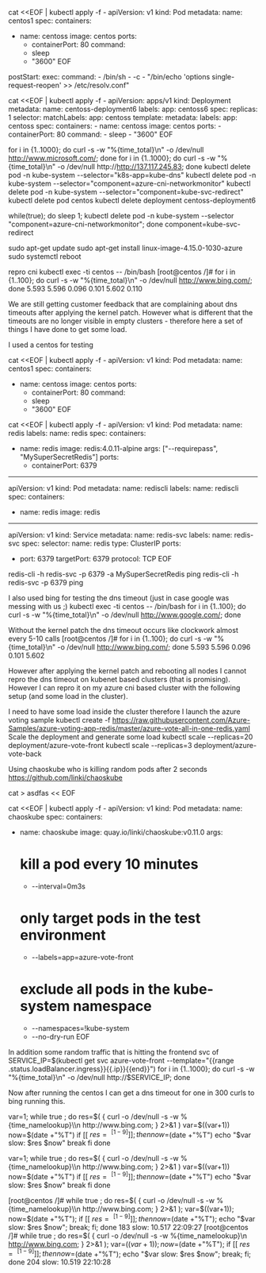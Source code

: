 

cat <<EOF | kubectl apply -f -
apiVersion: v1
kind: Pod
metadata:
  name: centos1
spec:
  containers:
  - name: centoss
    image: centos
    ports:
    - containerPort: 80
    command:
    - sleep
    - "3600"
EOF

postStart:
  exec:
    command:
    - /bin/sh
    - -c
    - "/bin/echo 'options single-request-reopen' >> /etc/resolv.conf"

cat <<EOF | kubectl apply -f -
apiVersion: apps/v1
kind: Deployment
metadata:
  name: centoss-deployment6
  labels:
    app: centoss6
spec:
  replicas: 1
  selector:
    matchLabels:
      app: centoss
  template:
    metadata:
      labels:
        app: centoss
    spec:
      containers:
      - name: centoss
        image: centos
        ports:
        - containerPort: 80
        command:
        - sleep
        - "3600"
EOF


for i in {1..1000}; do curl -s -w "%{time_total}\n" -o /dev/null http://www.microsoft.com/; done
for i in {1..1000}; do curl -s -w "%{time_total}\n" -o /dev/null http://http://137.117.245.83; done
kubectl delete pod -n kube-system --selector="k8s-app=kube-dns"
kubectl delete  pod -n kube-system --selector="component=azure-cni-networkmonitor"
kubectl delete  pod -n kube-system --selector="component=kube-svc-redirect"
kubectl delete pod centos
kubectl delete deployment centoss-deployment6

while(true); do sleep 1; kubectl  delete pod   -n kube-system  --selector "component=azure-cni-networkmonitor";  done
 component=kube-svc-redirect

sudo apt-get update
sudo apt-get install linux-image-4.15.0-1030-azure 
sudo systemctl reboot


repro cni
kubectl exec -ti centos -- /bin/bash
[root@centos /]# for i in {1..100}; do curl -s -w "%{time_total}\n" -o /dev/null http://www.bing.com/; done
5.593
5.596
0.096
0.101
5.602
0.110

We are still getting customer feedback that are complaining about dns timeouts after applying the kernel patch. However what is different that the timeouts are no longer visible in empty clusters - therefore here a set of things I have done to get some load.

I used a centos for testing

cat <<EOF | kubectl apply -f -
apiVersion: v1
kind: Pod
metadata:
  name: centos1
spec:
  containers:
  - name: centoss
    image: centos
    ports:
    - containerPort: 80
    command:
    - sleep
    - "3600"
EOF

cat <<EOF | kubectl apply -f -
apiVersion: v1
kind: Pod
metadata:
  name: redis
  labels:
    name: redis
spec:
  containers:
  - name: redis
    image: redis:4.0.11-alpine
    args: ["--requirepass", "MySuperSecretRedis"]
    ports:
    - containerPort: 6379
---
apiVersion: v1
kind: Pod
metadata:
  name: rediscli
  labels:
    name: rediscli
spec:
  containers:
  - name: redis
    image: redis
---
apiVersion: v1
kind: Service
metadata:
  name: redis-svc
  labels:
    name: redis-svc
spec:
  selector:
    name: redis
  type: ClusterIP
  ports:
   - port: 6379
     targetPort: 6379
     protocol: TCP
EOF

redis-cli -h redis-svc -p 6379 -a MySuperSecretRedis ping
redis-cli -h redis-svc -p 6379 ping

I also used bing for testing the dns timeout (just in case google was messing with us ;)
kubectl exec -ti centos -- /bin/bash
for i in {1..100}; do curl -s -w "%{time_total}\n" -o /dev/null http://www.google.com/; done

Without the kernel patch the dns timeout occurs like clockwork almost every 5-10 calls
[root@centos /]# for i in {1..100}; do curl -s -w "%{time_total}\n" -o /dev/null http://www.bing.com/; done
5.593
5.596
0.096
0.101
5.602

However after applying the kernel patch and rebooting all nodes I cannot repro the dns timeout on kubenet based clusters (that is promising). However I can repro it on my azure cni based cluster with the following setup (and some load in the cluster).

I need to have some load inside the cluster therefore I launch the azure voting sample
kubectl create -f https://raw.githubusercontent.com/Azure-Samples/azure-voting-app-redis/master/azure-vote-all-in-one-redis.yaml
Scale the deployment and generate some load 
kubectl scale --replicas=20 deployment/azure-vote-front
kubectl scale --replicas=3 deployment/azure-vote-back

Using chaoskube who is killing random pods after 2 seconds
https://github.com/linki/chaoskube


cat > asdfas <<  EOF

cat <<EOF | kubectl apply -f -
apiVersion: v1
kind: Pod
metadata:
  name: chaoskube
spec:
  containers:
  - name: chaoskube
    image: quay.io/linki/chaoskube:v0.11.0
    args:
    # kill a pod every 10 minutes
    - --interval=0m3s
    # only target pods in the test environment
    - --labels=app=azure-vote-front
    # exclude all pods in the kube-system namespace
    - --namespaces=!kube-system
    - --no-dry-run
EOF

In addition some random traffic that is hitting the frontend svc of 
SERVICE_IP=$(kubectl get svc azure-vote-front --template="{{range .status.loadBalancer.ingress}}{{.ip}}{{end}}")
for i in {1..1000}; do curl -s -w "%{time_total}\n" -o /dev/null http://$SERVICE_IP; done

Now after running the centos I can get a dns timeout for one in 300 curls to bing running this.

var=1;
while true ; do
  res=$( { curl -o /dev/null -s -w %{time_namelookup}\\n  http://www.bing.com; } 2>&1 )
  var=$((var+1))
  now=$(date +"%T")
  if [[ $res =~ ^[1-9] ]]; then
    now=$(date +"%T")
    echo "$var slow: $res $now"
    break
  fi
done

var=1;
while true ; do
  res=$( { curl -o /dev/null -s -w %{time_namelookup}\\n  http://www.bing.com; } 2>&1 )
  var=$((var+1))
  now=$(date +"%T")
  if [[ $res =~ ^[1-9] ]]; then
    now=$(date +"%T")
    echo "$var slow: $res $now"
    break
  fi
done

[root@centos /]# while true ; do   res=$( { curl -o /dev/null -s -w %{time_namelookup}\\n  http://www.bing.com; } 2>&1 );   var=$((var+1));   now=$(date +"%T");   if [[ $res =~ ^[1-9] ]]; then     now=$(date +"%T");     echo "$var slow: $res $now";     break;   fi; done
183 slow: 10.517 22:09:27
[root@centos /]# while true ; do   res=$( { curl -o /dev/null -s -w %{time_namelookup}\\n  http://www.bing.com; } 2>&1 );   var=$((var+1));   now=$(date +"%T");   if [[ $res =~ ^[1-9] ]]; then     now=$(date +"%T");     echo "$var slow: $res $now";     break;   fi; done
204 slow: 10.519 22:10:28